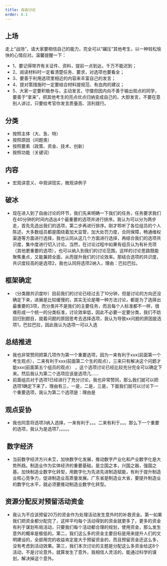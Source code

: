 ```yaml
---
title: 自由讨论
order: 0.1
---
```


## 上场
走上“战场”，请大家要相信自己的能力，完全可以“碾压”其他考生，以一种轻松愉快的心情应对。温馨提醒一下：
  - 1、要记得带齐有关证件、资料，提前一点到达，千万不能迟到；
  - 2、阅读材料时一定看清楚任务、要求，对选项也要看全；
  - 3、要善于利用选项里相近的内容来丰富自己的发言；
  - 4、提对策措施时一定要结合材料提规范、有血肉的建议；
  - 5、大家一定要积极参与，主动发言。守擂但因内向不善于输出观点的同学，要善于“拿来”，把其他考生的亮点优点归纳变成自己的，大胆发言，不要在意别人讲过，只要给考官你发言质量高、流利就行。

## 分类
  - 按照主体（大、急、特）
  - 按照原因（问题类）
  - 按照要素（政策、资金、技术、创新）
  - 按照功能（关键词）
## 内容
  - 宏观讲意义、中观讲现实，微观讲例子

## 破冰
  - 现在进入到了自由讨论的环节，我们先来明确一下我们的任务，任务要求我们在40分钟的时间内选出4个最重要的选项并进行排序。我认为可以分为两步走，首先先选出我们的选项，第二步再进行排序。刚才聆听了各位组员的个人陈述，大多数组员都是围绕着加大监管，加大处罚力度，合同保障，畅通维权渠道等方面进行选择，我也认同从这几个方面进行选择，再结合我们的选项共识度，集中度进行切入讨论。当然，在讨论过程中如果有组员认为有补充项（其他更重要的选项），也可以纳入到我们的讨论范围，这样的讨论思路既能聚焦重点，又能兼顾全面，从而提升我们的讨论效率。那结合选项的共识度，共识度较高的是选项2，我也认同将选项2纳入，理由：巴拉巴拉。
  
## 框架确定
  - （分类跟共识度吵）目前我们的讨论已经过去了10分钟，但是讨论的方向还没确定下来，进展是比较缓慢的，其实无论是哪一种方法讨论，都是为了选择出最重要的3项，而分类并不是我们的主要任务，而且每个人标准都不一样，很难形成一个统一的分类标准，讨论效率低，因此不必要一定要分类，我们不妨回归到题目，就着问题的原因思考去选择选项，我认为导致xx问题的原因是选项1，巴拉巴拉，因此我认为选项一可以入选



## 总结推进

  - 我也非常赞同把第几项作为第一个重要选项，因为一来有利于xxx(前面第一个考生观点），二来有利于xxx(前面第二个生的观点），三来只有解决这个问题才能xxx(前面第五个组员的观点） ，这个选项讨论已经比较充分完全可以确定下来。然后我认为第二个选项应该是选项几......
  - 前面组员对于选项1已经进行了充分讨论，我也非常赞同，那么我们就可以把选项1确定下来了，理由有三，一是，二是，三是，下面我们就可以讨论下一个重要选项，我认为第二个选项是：理由是


## 观点妥协
  - 我也同意将选项3纳入选择，一来有利于。。。二来有利于。。。那么下一个重要的选项，我认为是选项7，。。。。

##  数字经济
  - 当前数字经济方兴未艾，加快数字化发展，推动数字产业化和产业数字化是大势所趋。制造业作为实体经济的重要基础，是立国之本，兴国之器，强国之基。加快制造业数字化转型，用数字化为先进先进制造赋能，有利于提升制造业核心竞争力，促进制造业高质量发展。广东省是制造业大省，要提升制造业的数字化水平，就必须要推动制造业数字化转型。
## 资源分配反对预留活动资金
  - 我认为不应该预留20万的资金作为处理活动发生意外时的补救资金。第一如果我们把资金都分配完了，这样平均每个活动得到的资金就更多了，更多的资金有利于谋划布局活动，只要我们每个活动都合理的规划，使用资金，那么发生意外的概率是极低的。第二，我们这么多的资金主要目标是用来提升人们的文明建设的，全部用完的收益肯定是大于预留资金的，而且预留资金还这么多，没有考虑到活动效果。第三，我们本次讨论的主题是分配这么多资金给这8个活动，不是讨论意外，就算发生了意外，我相信人灵活的，能通过科学的谋划，解决掉这个意外。